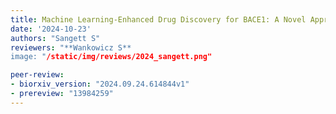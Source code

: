 ```yaml
---
title: Machine Learning-Enhanced Drug Discovery for BACE1: A Novel Approach to Alzheimer’s Therapeutics"
date: '2024-10-23'
authors: "Sangett S"
reviewers: "**Wankowicz S**
image: "/static/img/reviews/2024_sangett.png"

peer-review:
- biorxiv_version: "2024.09.24.614844v1"
- prereview: "13984259"
---
```

